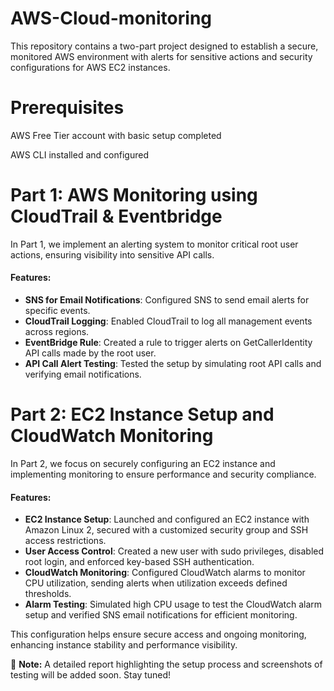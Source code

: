 # AWS-Cloud-monitoring
This repository contains a two-part project designed to establish a secure, monitored AWS environment with alerts for sensitive actions and security configurations for AWS EC2 instances.

# Prerequisites
AWS Free Tier account with basic setup completed

AWS CLI installed and configured


# Part 1: AWS Monitoring using CloudTrail & Eventbridge
In Part 1, we implement an alerting system to monitor critical root user actions, ensuring visibility into sensitive API calls.

#### Features:
- **SNS for Email Notifications**: Configured SNS to send email alerts for specific events.
- **CloudTrail Logging**: Enabled CloudTrail to log all management events across regions.
- **EventBridge Rule**: Created a rule to trigger alerts on GetCallerIdentity API calls made by the root user.
- **API Call Alert Testing**: Tested the setup by simulating root API calls and verifying email notifications.

# Part 2: EC2 Instance Setup and CloudWatch Monitoring

In Part 2, we focus on securely configuring an EC2 instance and implementing monitoring to ensure performance and security compliance.

#### Features:
- **EC2 Instance Setup**: Launched and configured an EC2 instance with Amazon Linux 2, secured with a customized security group and SSH access restrictions.
- **User Access Control**: Created a new user with sudo privileges, disabled root login, and enforced key-based SSH authentication.
- **CloudWatch Monitoring**: Configured CloudWatch alarms to monitor CPU utilization, sending alerts when utilization exceeds defined thresholds.
- **Alarm Testing**: Simulated high CPU usage to test the CloudWatch alarm setup and verified SNS email notifications for efficient monitoring.

This configuration helps ensure secure access and ongoing monitoring, enhancing instance stability and performance visibility.

📄 **Note:** A detailed report highlighting the setup process and screenshots of testing will be added soon. Stay tuned!
